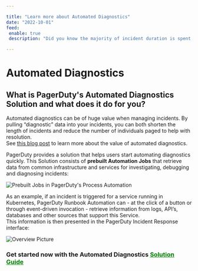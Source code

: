 ```yaml
---

title: "Learn more about Automated Diagnostics"
date: "2022-10-01"
feed:
 enable: true
 description: "Did you know the majority of incident duration is spent in diagnosis? Speeding up diagnosis of issues gets you to the the resolution much quicker.  Learn how Automated Diagnostics saves time and reduces interruptions throughout an incident by allowing responders to efficiently triage problems, only escalating to engineers who can resolve the issue. Resolvers have the data they need on hand, and this troubleshooting data is captured in the incident response record for future retrospectives."

---
```


# Automated Diagnostics

## What is PagerDuty's Automated Diagnostics Solution and what does it do for you?
Automated diagnostics can be of huge value when managing incidents. By pulling “diagnostic” data into your incidents, you can both shorten the length of incidents and reduce the number of individuals paged to help with resolution.  
See [this blog post](https://www.pagerduty.com/blog/democratize-capabilities-automation-actions) to learn more about the value of automated diagnostics.

PagerDuty provides a solution that helps users start automating diagnostics quickly. This Solution consists of **prebuilt Automation Jobs** that retrieve data from common infrastructure and services for investigating, debugging and diagnosing incidents:

![Prebuilt Jobs in PagerDuty's Process Automation](@assets/img/solutions-auto-diag-library.png)

As an example, if an incident is triggered for a service running in Kubernetes, PagerDuty Runbook Automation can - at the click of a button or through event-driven invocation - retrieve information from logs, API’s, databases and other sources that support this Service.<br>
This information is then presented in the PagerDuty Incident Response interface:

![Overview Picture](@assets/img/solutions-auto-diag-overview.png)<br>

### **Get started now with the Automated Diagnostics [<span style="color:green"><ins>Solution Guide</ins></span>](/learning/solutions/automated-diagnostics/getting-started.html)**
